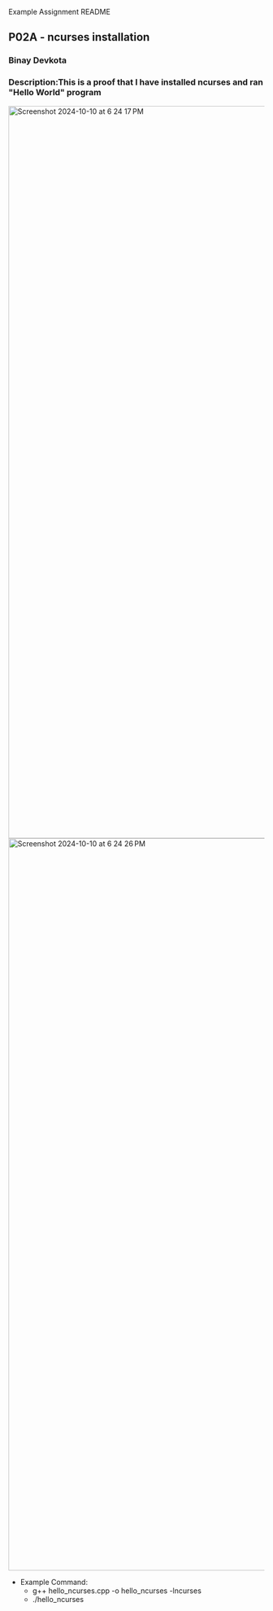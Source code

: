 Example Assignment README
## P02A - ncurses installation
### Binay Devkota
### Description:This is a proof that I have installed ncurses and ran "Hello World" program

<img width="1440" alt="Screenshot 2024-10-10 at 6 24 17 PM" src="https://github.com/user-attachments/assets/bdf37bb5-367d-4bb8-8316-c4244c226e1f">

<img width="1440" alt="Screenshot 2024-10-10 at 6 24 26 PM" src="https://github.com/user-attachments/assets/86be3d81-4267-4ed4-80a1-16b498e49d31">



- Example Command:
    - g++ hello_ncurses.cpp -o hello_ncurses -lncurses
    - ./hello_ncurses


